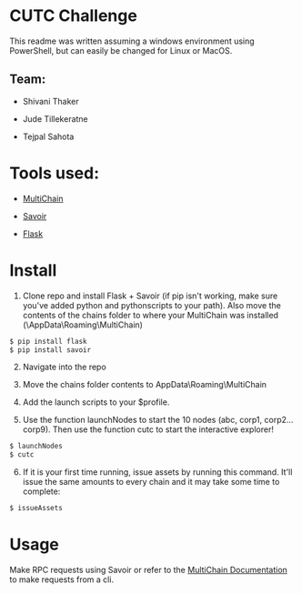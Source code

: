 
# CUTC Challenge

This readme was written assuming a windows environment using PowerShell, but can easily be changed for Linux or MacOS.

## Team:

* Shivani Thaker

* Jude Tillekeratne

* Tejpal Sahota

# Tools used:
  
*  [MultiChain](https://www.multichain.com/)

*  [Savoir](https://github.com/DXMarkets/Savoir)

*  [Flask](http://flask.pocoo.org/)

# Install

1. Clone repo and install Flask + Savoir (if pip isn't working, make sure you've added python and pythonscripts to your path). Also move the contents of the chains folder to where your MultiChain was installed (\AppData\Roaming\MultiChain)

 ```powershell
 $ pip install flask
 $ pip install savoir
```

2. Navigate into the repo

3. Move the chains folder contents to AppData\Roaming\MultiChain

4. Add the launch scripts to your $profile.

5. Use the function launchNodes to start the 10 nodes (abc, corp1, corp2... corp9). Then use the function cutc to start the interactive explorer!

```powershell
$ launchNodes
$ cutc
```
6. If it is your first time running, issue assets by running this command. It'll issue the same amounts to every chain and it may take some time to complete:

```powershell
$ issueAssets
```
# Usage

Make RPC requests using Savoir or refer to the [MultiChain Documentation](https://www.multichain.com/developers/json-rpc-api/) to make requests from a cli.
